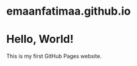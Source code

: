 # emaanfatimaa.github.io
<!DOCTYPE html>
<html lang="en">
<head>
    <meta charset="UTF-8">
    <meta name="viewport" content="width=device-width, initial-scale=1.0">
    <title>My Website</title>
</head>
<body>
    <h1>Hello, World!</h1>
    <p>This is my first GitHub Pages website.</p>
</body>
</html>
